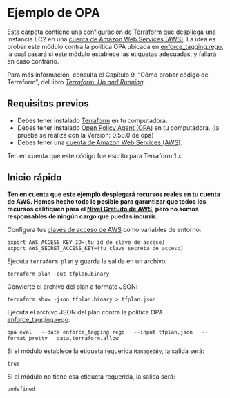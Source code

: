 # Ejemplo de OPA

Esta carpeta contiene una configuración de [Terraform](https://www.terraform.io/) que despliega una instancia EC2 en una 
[cuenta de Amazon Web Services (AWS)](http://aws.amazon.com/). La idea es probar este módulo contra la política OPA ubicada en 
[enforce_tagging.rego](../../../../opa/09-testing-terraform-code/enforce_tagging.rego), la cual pasará si este módulo establece las etiquetas adecuadas, y fallará en caso contrario.

Para más información, consulta el Capítulo 9, “Cómo probar código de Terraform”, del libro 
*[Terraform: Up and Running](http://www.terraformupandrunning.com)*.

## Requisitos previos

* Debes tener instalado [Terraform](https://www.terraform.io/) en tu computadora.
* Debes tener instalado [Open Policy Agent (OPA)](https://www.openpolicyagent.org/) en tu computadora. (la prueba se realiza con la Version: 0.58.0 de opa)
* Debes tener una [cuenta de Amazon Web Services (AWS)](http://aws.amazon.com/).

Ten en cuenta que este código fue escrito para Terraform 1.x.

## Inicio rápido

**Ten en cuenta que este ejemplo desplegará recursos reales en tu cuenta de AWS. Hemos hecho todo lo posible para garantizar 
que todos los recursos califiquen para el [Nivel Gratuito de AWS](https://aws.amazon.com/free/), pero no somos responsables 
de ningún cargo que puedas incurrir.**

Configura tus [claves de acceso de AWS](http://docs.aws.amazon.com/general/latest/gr/aws-sec-cred-types.html#access-keys-and-secret-access-keys) como variables de entorno:

```
export AWS_ACCESS_KEY_ID=(tu id de clave de acceso)
export AWS_SECRET_ACCESS_KEY=(tu clave secreta de acceso)
```

Ejecuta `terraform plan` y guarda la salida en un archivo:

```
terraform plan -out tfplan.binary
```

Convierte el archivo del plan a formato JSON:

```
terraform show -json tfplan.binary > tfplan.json
```

Ejecuta el archivo JSON del plan contra la política OPA 
[enforce_tagging.rego](../../../../opa/09-testing-terraform-code/enforce_tagging.rego):

```
opa eval   --data enforce_tagging.rego   --input tfplan.json   --format pretty   data.terraform.allow
```

Si el módulo establece la etiqueta requerida `ManagedBy`, la salida será:

```
true
```

Si el módulo no tiene esa etiqueta requerida, la salida será:

```
undefined
```
